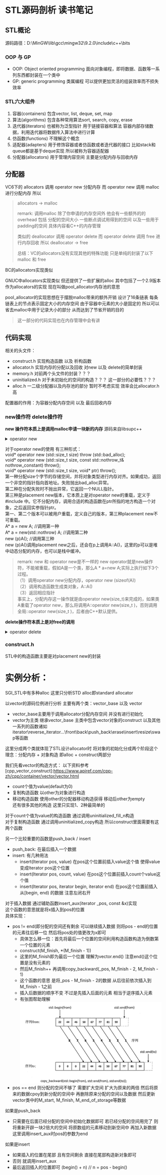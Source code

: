 # STL源码剖析 读书笔记

## STL概论
源码路径：D:\MinGW\lib\gcc\mingw32\9.2.0\include\c++\bits

### OOP 与 GP
- OOP: Object oriented programming 
面向对象编程，即将数据、函数等一系列东西都封装在一个类中
- GP: generic programming
类属编程 可以提供更加灵活的组装效率而不损失效率

### STL六大组件
1. 容器(containers) 包含vector, list, deque, set, map
2. 算法(algorithms) 包含各种常用算法sort, search, copy, erase
3. 迭代器(iterators) 也被称为泛型指针 用于链接容器和算法 容器内部存储数据，利用迭代器将数据传入算法中进行计算
4. 仿函数(functions) 不理解这个概念
5. 适配器(adapters) 用于修饰容器或者仿函数或者迭代器的接口 比如stack和queue都是基于deque实现 所以被称为容器适配器 
6. 分配器(allocators) 用于管理内容空间 主要是分配内存与回收内存

## 分配器

VC6下的 allocators 调用 operator new 分配内存 而 operator new 调用 malloc 进行分配内存 所以<br>
> allocators -> malloc
> 
> remark: 调用malloc 除了你申请的内存空间外 他会有一些额外的的overhead 包括 分配的空间大小 一些断点调试用得到的空间 以及一些用于padding的空间 具体内容看C++的内存管理
> 
> 类似的 deallocator 调用 operator delete 而 operator delete 调用 free 进行内存回收 所以 deallocator -> free
>
> 总结：VC的allocators没有实现其他的特殊功能 只是单纯的封装了以下malloc 和 free

BC的allocators实现类似

GNUC中allocators实现类似 但还提供了一些扩展的alloc 其中包括了一个2.9版本作为allocators的实现 现在叫做pool_allocator内存池的意思 

pool_allocator的实现思想在于摆脱malloc带来的额外开销 设计了16条链表 每条链表上的节点表示固定大小的内存空间 由于容器中元素的大小是固定的 所以可以省去malloc中用于记录大小的部分 从而达到了节省开销的目的
> 这一部分的代码实现也在内存管理中会有讲

## 代码实现  
相关的头文件：
- construct.h 实现构造函数 以及 析构函数
- allocator.h 实现内存的分配以及回收 对new 以及 delete的简单封装
- memory.h 对前两个头文件的封装？？？
- uninitialized.h 对于未初始化的空间的构造？？？ 这一部分的必要性？？？
- alloc.h 一二级分配器以及内存池的部分 暂时不考虑实现 效率会比allocator.h高 

配置器的作用：为容器分配内存空间 以及 最后回收内存  

### new操作符 delete操作符

**new 操作符本质上是调用malloc申请一块新的内存** 源码来自libsupc++
<details>
<summary>operator new</summary>
<pre><code class = "language-cpp">
//libsupc++ new_op.cc
_GLIBCXX_WEAK_DEFINITION void *
operator new(std::size_t sz) _GLIBCXX_THROW(std::bad_alloc)
{
    void *p;
    /*malloc(0) is unpredictable; avoid it. */
    if(__builtin_expect (sz == 0, flase))
        sz = 1;
    
    while((p = malloc(sz)) == 0) 
    {
        /*
        p = 0说明malloc分配内存失败 需要异常处理 
        */
        // get_new_handler函数获得一个处理malloc为0 的函数 即异常处理函数
        new_handler handler = std::get_new_handler();
        // 若不存在异常处理函数 则抛出异常
        if(!handler) _GLIBCXX_THROW_OR_ABORT(bad_alloc);
        // 若存在异常处理函数 则调用
        handler();
    }

    return p;
}
</code></pre>
</details>

对于operator new的使用 有三种形式：  
void* operator new (std::size_t size) throw (std::bad_alloc);  
void* operator new (std::size_t size, const std::nothrow_t& nothrow_constant) throw();  
void* operator new (std::size_t size, void* ptr) throw();  
第一种分配size个字节的存储空间，并将对象类型进行内存对齐。如果成功，返回一个非空的指针指向首地址。失败抛出bad_alloc异常。  
第二种在分配失败时不抛出异常，它返回一个NULL指针。  
第三种是placement new版本，它本质上是对operator new的重载，定义于#include <new>中。它不分配内存，调用合适的构造函数在ptr所指的地方构造一个对象，之后返回实参指针ptr。  
第一、第二个版本可以被用户重载，定义自己的版本，第三种placement new不可重载。  
A* a = new A; //调用第一种  
A* a = new(std::nothrow) A; //调用第二种  
new (p)A(); //调用第三种  
new (p)A()调用placement new之后，还会在p上调用A::A()，这里的p可以是堆中动态分配的内存，也可以是栈中缓冲。

> remark: new 和 operator new是不一样的
> new operator就是new操作符，不能被重载，假如A是一个类，那么A * a=new A;实际上执行如下3个过程。  
（1）调用operator new分配内存，operator new (sizeof(A))  
（2）调用构造函数生成类对象，A::A()  
（3）返回相应指针  
事实上，分配内存这一操作就是由operator new(size_t)来完成的，如果类A重载了operator new，那么将调用A::operator new(size_t )，否则调用全局::operator new(size_t )，后者由C++默认提供。  


**delete操作符本质上是对free的调用** 

<details>
<summary>operator delete </summary>
<pre><code class = "language-cpp">
// del_op.cc
_GLIBCXX_WEAK_DEFINTION void
operator delete(void* ptr) noexcept
{
    std::free(ptr);
}
</code></pre>
</details>

### construct.h
STL中的构造函数主要是对placement new的封装



# 实例分析：
SGI_STL中有多种alloc 这里只分析STD alloc即standard allocator

以vector的源码位例进行分析 主要有两个类：vector_base 以及 vector  
- vector_base主要用于调用allocator分配内存空间 并没有进行初始化
- vector为主类 继承vector_base 主类中包含vector对象的construct 以及其他一系列的函数诸如 iterator\reverse_iterator\...\front\back\push_back\erase\insert\resize\swap等函数

这里分成两个类就体现了STL设计allocator时 将对象的初始化分成两个阶段这个理念：分配内存 + 对象构造  即alloc + construct两部分  

我们先看vector的构造方式：
以下资料参考[cpp_vector_construct]:https://www.apiref.com/cpp-zh/cpp/container/vector/vector.html
- count个值为value(default为0)
- 复制构造函数 以other为对象进行构造
- 移动构造函数 使用other的分配器移动构造获得 移动后other为empty  
还有很多其他的构造 这里只实现1、2种最简单的

对于count个值为value的构造函数  通过调用uninitialized_fill_n构造  
对于复制构造函数 通过调用uninitialized_copy构造
所以construct里面需要有这两个函数

另一个比较重要的函数是push_back / insert  
- push_back: 在最后插入一个数据
- insert: 有几种用法
  - insert(Iterator pos, value) 在pos这个位置前插入value这个值 使得value变成Iterator pos这个位置
  - insert(Iterator pos, count, value) 在pos这个位置前插入count个value这个值
  - insert(Iterator pos, iterator begin, iterator end) 在pos这个位置前插入从[begin, end) 的数据 注意左闭右开

对于插入数据 通过辅助函数insert_aux(iterator _pos, const &x)实现  
这个函数的意思就是将x插入到pos的位置  
具体实现：
- pos != end(即分配的空间还有剩余 可以继续插入数据 则将pos - end的位置的元素往后移一位 然后将pos处的值更改为x即可  
  - 具体怎么移一位：首先将最后一个位置的空间利用构造函数构造为倒数第一个位置的元素 
  - construct(M_finish, *(M_finish - 1)) 
  - 这里的M_finish即为最后一个位置 理解为vector.end() 注意end()这个位置是没有元素的 
  - 然后M_finish++ 再调用copy_backward(_pos, M_finish - 2, M_finish - 1) 
  - 这个函数的意思 是将_pos - M_finish - 2的数据 从后往前依次插入到M_finish - 1之前 
  - 插入后数据的顺序不变 不过是先插入后面的元素 相当于逆序插入元素
  - 有张图帮助理解 ![copy_backward](../Graph/copy_backward.png)
- pos == end 则分配的空间不够了 需要扩大空间 扩大为原来的两倍 然后将原来的数据cpoy到新分配的空间中 再删除原来分配的空间以及数据  然后更新vector类中的M_start, M_finish, M_end_of_storage等数据

如果是push_back 
- 只需要在后面已经分配的空间中初始化数据即可 若已经分配的空间用完了 则将重新开辟一块2倍大的空间 将原数组的元素移动到新空间中 再加入新数据  这里调用insert_aux时pos的参数为end  

如果是insert 
- 如果插入的位置在尾部 且有空间剩余 直接在尾部构造新对象即可
- 否则 就调用insert_aux 
- 最后返回插入的位置即可 (begin() + n)  // n = pos - begin() 


